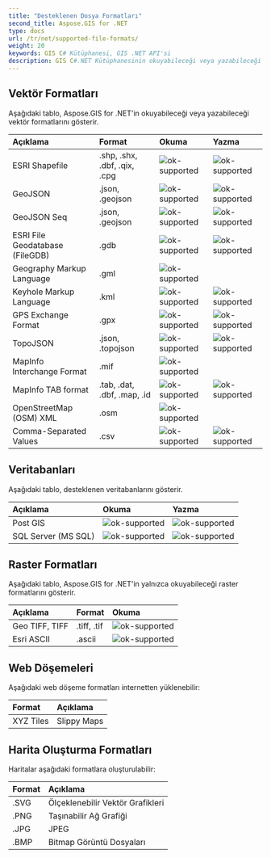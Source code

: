 ```yaml
---
title: "Desteklenen Dosya Formatları"
second_title: Aspose.GIS for .NET
type: docs
url: /tr/net/supported-file-formats/
weight: 20
keywords: GIS C# Kütüphanesi, GIS .NET API'si
description: GIS C#.NET Kütüphanesinin okuyabileceği veya yazabileceği vektör formatları arasında ESRI Shapefile, GeoJSON, TopoJSON, Keyhole Markup Language, GPS Exchange Format, OpenStreetMap (OSM) XML bulunur ve .shp, .shx, .dbf, .geojson, .gdb, .gml, .kml, .mif, .osm gibi dosya formatlarını destekler. 
---
```


## **Vektör Formatları**
Aşağıdaki tablo, Aspose.GIS for .NET'in okuyabileceği veya yazabileceği vektör formatlarını gösterir.

|**Açıklama**|**Format**|**Okuma**|**Yazma**|
| :- | :- | :- | :- |
|ESRI Shapefile|.shp, .shx, .dbf, .qix, .cpg|![ok-supported](ok.png)|![ok-supported](ok.png)|
|GeoJSON|.json, .geojson|![ok-supported](ok.png)|![ok-supported](ok.png)|
|GeoJSON Seq|.json, .geojson|![ok-supported](ok.png)|![ok-supported](ok.png)|
|ESRI File Geodatabase (FileGDB)|.gdb|![ok-supported](ok.png)|![ok-supported](ok.png)|
|Geography Markup Language|.gml|![ok-supported](ok.png)| |
|Keyhole Markup Language|.kml|![ok-supported](ok.png)|![ok-supported](ok.png)|
|GPS Exchange Format|.gpx|![ok-supported](ok.png)|![ok-supported](ok.png)|
|TopoJSON|.json, .topojson|![ok-supported](ok.png)|![ok-supported](ok.png)|
|MapInfo Interchange Format|.mif|![ok-supported](ok.png)| |
|MapInfo TAB format|.tab, .dat, .dbf, .map, .id|![ok-supported](ok.png)|![ok-supported](ok.png)|
|OpenStreetMap (OSM) XML|.osm|![ok-supported](ok.png)| |
|Comma-Separated Values|.csv|![ok-supported](ok.png)|![ok-supported](ok.png)|

## **Veritabanları**
Aşağıdaki tablo, desteklenen veritabanlarını gösterir.

|**Açıklama**|**Okuma**|**Yazma**|
| :- | :- | :- |
|Post GIS|![ok-supported](ok.png)|![ok-supported](ok.png)|
|SQL Server (MS SQL)|![ok-supported](ok.png)|![ok-supported](ok.png)|

## **Raster Formatları**
Aşağıdaki tablo, Aspose.GIS for .NET'in yalnızca okuyabileceği raster formatlarını gösterir.

|**Açıklama**|**Format**|**Okuma**|
| :- | :- | :- |
|Geo TIFF, TIFF|.tiff, .tif|![ok-supported](ok.png)|
|Esri ASCII|.ascii|![ok-supported](ok.png)|

## **Web Döşemeleri**
Aşağıdaki web döşeme formatları internetten yüklenebilir:

|**Format**|**Açıklama**|
| :- | :- |
|XYZ Tiles|Slippy Maps|

## **Harita Oluşturma Formatları**
Haritalar aşağıdaki formatlara oluşturulabilir:

|**Format**|**Açıklama**|
| :- | :- |
|.SVG|Ölçeklenebilir Vektör Grafikleri|
|.PNG|Taşınabilir Ağ Grafiği|
|.JPG|JPEG|
|.BMP|Bitmap Görüntü Dosyaları|
